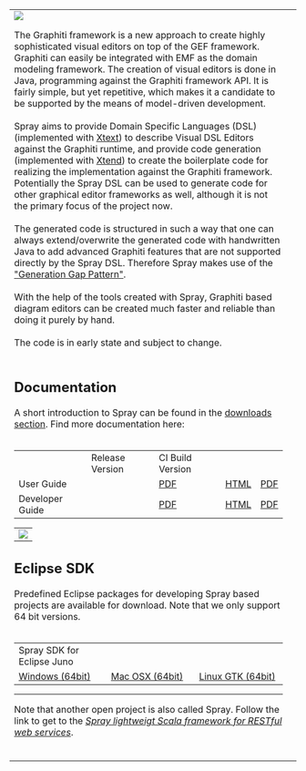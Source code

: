 <table border='0'>
<tr>
<td>
<img src='http://spray.eclipselabs.org.codespot.com/git.wiki/images/logo/Spray-Logo-C.png' />

The Graphiti framework is a new approach to create highly sophisticated visual editors on top of the GEF framework. Graphiti can easily be integrated with EMF as the domain modeling framework. The creation of visual editors is done in Java, programming against the Graphiti framework API. It is fairly simple, but yet repetitive, which makes it a candidate to be supported by the means of model-driven development.<br>
<br>
Spray aims to provide Domain Specific Languages (DSL) (implemented with <a href='http://www.eclipse.org/Xtext'>Xtext</a>) to describe Visual DSL Editors against the Graphiti runtime, and provide code generation (implemented with <a href='http://www.eclipse.org/xtend/'>Xtend</a>) to create the boilerplate code for realizing the implementation against the Graphiti framework. Potentially the Spray DSL can be used to generate code for other graphical editor frameworks as well, although it is not the primary focus of the project now.<br>
<br>
The generated code is structured in such a way that one can always extend/overwrite the generated code with handwritten Java to add advanced Graphiti features that are not supported directly by the Spray DSL. Therefore Spray makes use of the <a href='http://heikobehrens.net/2009/04/23/generation-gap-pattern/'>"Generation Gap Pattern"</a>.<br>
<br>
With the help of the tools created with Spray, Graphiti based diagram editors can be created much faster and reliable than doing it purely by hand.<br>
<br>
The code is in early state and subject to change.<br>
<br>
<h2>Documentation</h2>
A short introduction to Spray can be found in the <a href='http://code.google.com/a/eclipselabs.org/p/spray/downloads/list'>downloads section</a>. Find more documentation here:<br>
<br>
<table border='0'>
<tr><td> </td><td>Release Version</td><td>CI Build Version</td></tr>
<tr>
<td>User Guide</td>
<td></td>
<td><a href='http://spray.eclipselabs.org.codespot.com/files/SprayUserGuide.pdf'>PDF</a></td>
<td><a href='https://spray.ci.cloudbees.com/job/spray-docs-build/lastSuccessfulBuild/artifact/docs/org.eclipselabs.spray.doc.user/docs/html/SprayUserGuide.html'>HTML</a></td>
<td><a href='https://spray.ci.cloudbees.com/job/spray-docs-build/lastSuccessfulBuild/artifact/docs/org.eclipselabs.spray.doc.user/docs/pdf/SprayUserGuide.pdf'>PDF</a></td>
</tr>
<tr>
<td>Developer Guide</td>
<td></td>
<td><a href='http://spray.eclipselabs.org.codespot.com/files/SprayDeveloperGuide.pdf'>PDF</a></td>
<td><a href='https://spray.ci.cloudbees.com/job/spray-docs-build/lastSuccessfulBuild/artifact/docs/org.eclipselabs.spray.doc.dev/docs/html/SprayDeveloperGuide.html'>HTML</a></td>
<td><a href='https://spray.ci.cloudbees.com/job/spray-docs-build/lastSuccessfulBuild/artifact/docs/org.eclipselabs.spray.doc.dev/docs/pdf/SprayDeveloperGuide.pdf'>PDF</a></td>
</tr>
</table>

<table border='0'>
<tr>
<td>
<img src='http://web-static-cloudfront.s3.amazonaws.com/images/badges/BuiltOnDEV.png' />
</td>
</tr></table>

<h2>Eclipse SDK</h2>

Predefined Eclipse packages for developing Spray based projects are available for download. Note that we only support 64 bit versions.<br>
<br>
<table border='0'>
<tr colspan='3'><td>Spray SDK for Eclipse Juno</td></tr>
<tr>
<td width='200px'>
<a href='https://spray.ci.cloudbees.com/job/spray-distrobuilder/lastSuccessfulBuild/artifact/devtools/org.eclipselabs.spray.dev.distrobuilder/target/dist/eclipse-SDK-4.3-win32-x86_64-Spray-0.5.0-SNAPSHOT.zip'>Windows (64bit)</a>
</td>
<td width='200px'>
<a href='https://spray.ci.cloudbees.com/job/spray-distrobuilder/lastSuccessfulBuild/artifact/devtools/org.eclipselabs.spray.dev.distrobuilder/target/dist/eclipse-SDK-4.3-macosx-cocoa-x86_64-Spray-0.5.0-SNAPSHOT.tar.gz'>Mac OSX (64bit)</a>
</td>
<td width='200px'>
<a href='https://spray.ci.cloudbees.com/job/spray-distrobuilder/lastSuccessfulBuild/artifact/devtools/org.eclipselabs.spray.dev.distrobuilder/target/dist/eclipse-SDK-4.3RC3-linux-gtk-x86_64-Spray-0.5.0-SNAPSHOT.tar.gz'>Linux GTK (64bit)</a>
</td>
</tr>
</table>

<hr />

Note that another open project is also called Spray. Follow the link to get to the <i><a href='https://github.com/spray/spray/wiki'>Spray lightweigt Scala framework for RESTful web services</a></i>.<br>
<br>
</td>
<blockquote><td valign='top'>
<wiki:gadget url="http://www.ohloh.net/p/586769/widgets/project_partner_badge.xml" height="53" border="0"/><br>
</td>
</tr>
</table></blockquote>
